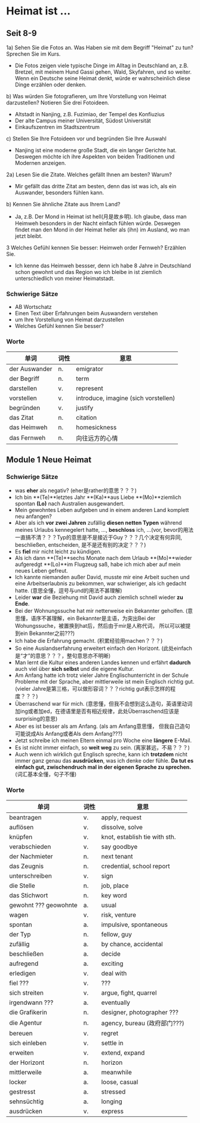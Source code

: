 # Heimat ist ...
## Seit 8-9
1a) Sehen Sie die Fotos an. Was Haben sie mit dem Begriff "Heimat" zu tun? Sprechen Sie im Kurs.
* Die Fotos zeigen viele typische Dinge im Alltag in Deutschland an, z.B. Bretzel, mit meinem Hund Gassi gehen, Wald, Skyfahren, und so weiter. Wenn ein Deutsche seine Heimat denkt, würde er wahrscheinlich diese Dinge erzählen oder denken.

b) Was würden Sie fotografieren, um Ihre Vorstellung von Heimat darzustellen? Notieren Sie drei Fotoideen.
* Altstadt in Nanjing, z.B. Fuzimiao, der Tempel des Konfiuzius
* Der alte Campus meiner Universität, Südost Universität
* Einkaufszentren im Stadtszentrum

c) Stellen Sie Ihre Fotoideen vor und begründen Sie Ihre Auswahl
* Nanjing ist eine moderne große Stadt, die ein langer Gerichte hat. Deswegen möchte ich ihre Aspekten von beiden Traditionen und Modernen anzeigen.  

2a) Lesen Sie die Zitate. Welches gefällt Ihnen am besten? Warum?
* Mir gefällt das dritte Zitat am besten, denn das ist was ich, als ein Auswander, besonders fühlen kann.

b) Kennen Sie ähnliche Zitate aus Ihrem Land?
* Ja, z.B. Der Mond in Heimat ist hell(月是故乡明). Ich glaube, dass man Heimweh besonders in der Nacht einfach fühlen würde. Deswegen findet man den Mond in der Heimat heller als (ihn) im Ausland, wo man jetzt bleibt. 

3 Welches Gefühl kennen Sie besser: Heimweh order Fernweh? Erzählen Sie.
* Ich kenne das Heimweh bessser, denn ich habe 8 Jahre in Deutschland schon gewohnt und das Region wo ich bleibe in ist ziemlich unterschiedlich von meiner Heimatstadt.  

### Schwierige Sätze
* AB Wortschatz
* Einen Text über Erfahrungen beim Auswandern verstehen
* um Ihre Vorstellung von Heimat darzustellen
* Welches Gefühl kennen Sie besser?

### Worte
| 单词 | 词性 | 意思 |
| --- | --- | --- |
| der Auswander | n.| emigrator |
| der Begriff | n.| term |
| darstellen | v.| represent |
| vorstellen | v.| introduce, imagine (sich vorstellen) |
| begründen | v.| justify |
| das Zitat | n.| citation |
| das Heimweh | n.| homesickness |
| das Fernweh | n.| 向往远方的心情 |

## Module 1 Neue Heimat

### Schwierige Sätze
* was **eher** als negativ? (eher是rather的意思？？？)
* Ich bin **(Te)**letztes Jahr **(Ka)**aus Liebe **(Mo)**ziemlich spontan **(Lo)** nach Australien ausgewandert.
* Mein gewohntes Leben aufgeben und in einem anderen Land komplett neu anfangen?
* Aber als ich **vor zwei Jahren** zufällig **diesen netten Typen** während meines Urlaubs kennegelert hatte, ..., **beschloss** ich, ...(vor, bevor的用法一直搞不清？？？Typ的意思是不是接近于Guy？？？几个决定有何异同, beschließen, entscheiden, 是不是还有别的决定？？？)
* Es **fiel** mir nicht leicht zu kündigen.
* Als ich dann **(Te)**sechs Monate nach dem Urlaub **(Mo)**wieder aufgeredgt **(Lo)**im Flugzeug saß, habe ich mich aber auf mein neues Leben gefreut.
* Ich kannte niemanden außer David, musste mir eine Arbeit suchen und eine Arbeitserlaubnis zu bekommen, war schwieriger, als ich gedacht hatte. (意思全懂，逗号与und的用法不甚理解)
* Leider **war** die Beziehung mit David auch ziemlich schnell wieder **zu Ende**.
* Bei der Wohnungssuche hat mir netterweise ein Bekannter geholfen. (意思懂，语序不甚理解，ein Bekannter是主语，为突出Bei der Wohungssuche，被置换到hat后，然后由于mir是人称代词， 所以可以被提到ein Bekannter之前???)
* Ich habe die Erfahrung gemacht. (积累经验用machen？？？)
* So eine Auslandserfahrung erweitert einfach den Horizont. (此处einfach是“才”的意思？？？，整句意思亦不明晰)
* Man lernt die Kultur eines anderen Landes kennen und erfährt **dadurch** auch viel über **sich selbst** und die eigene Kultur.
* Am Anfang hatte ich trotz vieler Jahre Englischunterricht in der Schule Probleme mit der Sprache, aber mittlerweile ist mein Englisch richtig gut. (vieler Jahre是第三格，可以做形容词？？？richtig gut表示怎样的程度？？？)
* Überraschend war für mich. (意思懂，但我不会想到这么造句，英语里动词加ing或者加ed，在德语里是否有相近规律，此处Überraschend应该是surprising的意思)
* Aber es ist besser als am Anfang. (als am Anfang意思懂， 但我自己造句可能说成Als Anfang或者Als dem Anfang???)
* Jetzt schreibe ich meinen Eltern einmal pro Woche eine **längere** E-Mail.
* Es ist nicht immer einfach, so **weit weg** zu sein. (离家甚远，不易？？？)
* Auch wenn ich wirklich gut Englisch spreche, kann ich **trotzdem** nicht immer ganz genau das **ausdrücken**, was ich denke oder fühle. **Da tut es einfach gut, zwischendruch mal in der eigenen Sprache zu sprechen.** (词汇基本全懂，句子不懂)

### Worte
| 单词 | 词性 | 意思 |
| --- | --- | --- |
| beantragen | v.| apply, request |
| auflösen | v.| dissolve, solve |
| knüpfen | v.| knot, establish tie with sth. |
| verabschieden | v.| say goodbye |
| der Nachmieter | n. | next tenant |
| das Zeugnis  | n. | credential, school report |
| unterschreiben  | v. | sign |
| die Stelle  | n. | job, place |
| das Stichwort  | n. | key word |
| gewohnt ??? geowohnte | a. | usual |
| wagen | v. | risk, venture |
| spontan | a. | impulsive, spontaneous |
| der Typ | n. | fellow, guy |
| zufällig | a. | by chance, accidental |
| beschließen | a. | decide |
| aufregend | a. | exciting |
| erledigen | v. | deal with |
| fiel ??? | v. | ??? |
| sich streiten | v. | argue, fight, quarrel |
| irgendwann ??? | a. | eventually | (irgend前缀需讲解)
| die Grafikerin | n. | designer, photographer ??? |
| die Agentur | n. | agency, bureau (政府部门???) |
| bereuen | v. | regret |
| sich einleben | v. | settle in |
| erweiten | v. | extend, expand |
| der Horizont | n. | horizon |
| mittlerweile | a. | meanwhile |
| locker | a. | loose, casual |
| gestresst | a. | stressed |
| sehnsüchtig | a. | longing |
| ausdrücken | v. | express |



